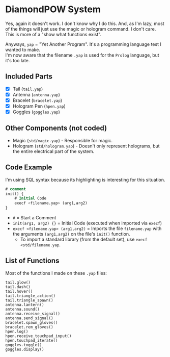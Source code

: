 # DiamondPOW System
Yes, again it doesn't work. I don't know why I do this. And, as I'm lazy, most of the things will just use the magic or hologram command. I don't care. This is more of a "show what functions exist".

Anyways, ``yap`` = "Yet Another Program". It's a programming language test I wanted to make.<br>
I'm now aware that the filename ``.yap`` is used for the ``Prolog`` language, but it's too late.

## Included Parts
- [x] Tail (``tail.yap``)
- [x] Antenna (``antenna.yap``)
- [x] Bracelet (``bracelet.yap``)
- [x] Hologram Pen (``hpen.yap``)
- [x] Goggles (``goggles.yap``)

## Other Components (not coded)
- Magic (``std/magic.yap``) - Responsible for magic.
- Hologram (``std/hologram.yap``) - Doesn't only represent holograms, but the entire electrical part of the system.

## Code Example
I'm using SQL syntax because its highlighting is interesting for this situation.

```sql
# comment
init() {
	# Initial Code
	execf <filename.yap> (arg1,arg2)
}
```

- ``#`` = Start a Comment
- ``init(arg1, arg2) {}`` = Initial Code (executed when imported via ``execf``)
- ``execf <filename.yap> (arg1,arg2)`` = Imports the file ``filename.yap`` with the arguments ``(arg1,arg2)`` on the file's ``init()`` function.
	- To import a standard library (from the default set), use ``execf <std/filename.yap``.

## List of Functions
Most of the functions I made on these ``.yap`` files:

```
tail.glow()
tail.dash()
tail.hover()
tail.triangle_action()
tail.triangle_spawn()
antenna.lantern()
antenna.sound()
antenna.receive_signal()
antenna.send_signal()
bracelet.spawn_gloves()
bracelet.rem_gloves()
hpen.log()
hpen.receive_touchpad_input()
hpen.touchpad_iterate()
goggles.toggle()
goggles.display()
```
